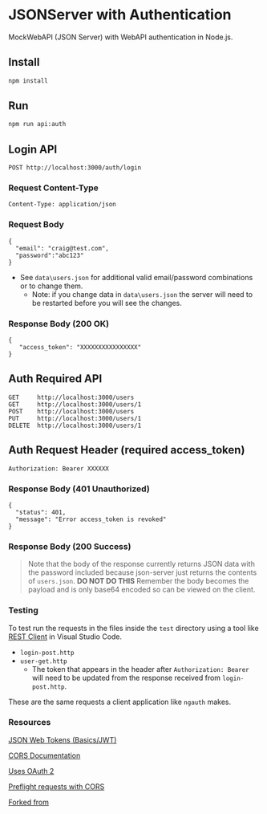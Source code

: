 # JSONServer with Authentication

MockWebAPI (JSON Server) with WebAPI authentication in Node.js.

## Install

```bash
npm install
```

## Run

```bash
npm run api:auth
```

## Login API

```
POST http://localhost:3000/auth/login
```

### Request Content-Type

```
Content-Type: application/json
```

### Request Body

```
{
  "email": "craig@test.com",
  "password":"abc123"
}
```

- See `data\users.json` for additional valid email/password combinations or to change them.
  - Note: if you change data in `data\users.json` the server will need to be restarted before you will see the changes.

### Response Body (200 OK)

```
{
   "access_token": "XXXXXXXXXXXXXXXX"
}
```

## Auth Required API

```
GET     http://localhost:3000/users
GET     http://localhost:3000/users/1
POST    http://localhost:3000/users
PUT     http://localhost:3000/users/1
DELETE  http://localhost:3000/users/1
```

## Auth Request Header (required access_token)

```
Authorization: Bearer XXXXXX
```

### Response Body (401 Unauthorized)

```
{
  "status": 401,
  "message": "Error access_token is revoked"
}
```

### Response Body (200 Success)

> Note that the body of the response currently returns JSON data with the password included because json-server just returns the contents of `users.json`. **DO NOT DO THIS**
> Remember the body becomes the payload and is only base64 encoded so can be viewed on the client.

### Testing

To test run the requests in the files inside the `test` directory using a tool like [REST Client](https://marketplace.visualstudio.com/items?itemName=humao.rest-client) in Visual Studio Code.

- `login-post.http`
- `user-get.http`
  - The token that appears in the header after `Authorization: Bearer` will need to be updated from the response received from `login-post.http`.

These are the same requests a client application like `ngauth` makes.

### Resources

[JSON Web Tokens (Basics/JWT)](https://medium.com/@piraveenaparalogarajah/json-web-tokens-jwt-basics-6515b13077e8)

[CORS Documentation](https://developer.mozilla.org/en-US/docs/Web/HTTP/CORS)

[Uses OAuth 2](https://security.stackexchange.com/questions/108662/why-is-bearer-required-before-the-token-in-authorization-header-in-a-http-re)

[Preflight requests with CORS](http://restlet.com/company/blog/2015/12/15/understanding-and-using-cors/)

[Forked from](https://github.com/oz4you/mock-auth-json-server)
